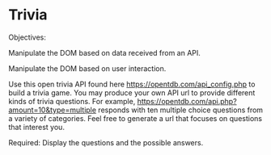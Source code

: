 # Trivia

Objectives:

Manipulate the DOM based on data received from an API.

Manipulate the DOM based on user interaction.

Use this open trivia API found here https://opentdb.com/api_config.php to build a trivia game. You may produce your own API url to provide different kinds of trivia questions. For example, https://opentdb.com/api.php?amount=10&type=multiple responds with ten multiple choice questions from a variety of categories. Feel free to generate a url that focuses on questions that interest you.

Required: Display the questions and the possible answers.
